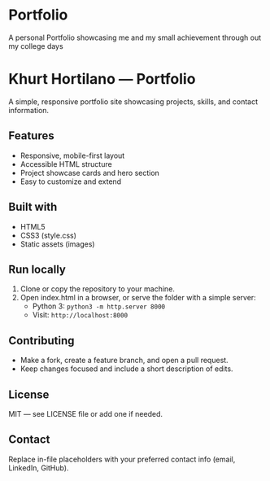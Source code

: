 # Portfolio
A personal Portfolio showcasing me and my small achievement through out my college days

# Khurt Hortilano — Portfolio

A simple, responsive portfolio site showcasing projects, skills, and contact information.

## Features
- Responsive, mobile-first layout
- Accessible HTML structure
- Project showcase cards and hero section
- Easy to customize and extend

## Built with
- HTML5
- CSS3 (style.css)
- Static assets (images)

## Run locally
1. Clone or copy the repository to your machine.
2. Open index.html in a browser, or serve the folder with a simple server:
   - Python 3: `python3 -m http.server 8000`
   - Visit: `http://localhost:8000`

## Contributing
- Make a fork, create a feature branch, and open a pull request.
- Keep changes focused and include a short description of edits.

## License
MIT — see LICENSE file or add one if needed.

## Contact
Replace in-file placeholders with your preferred contact info (email, LinkedIn, GitHub).
